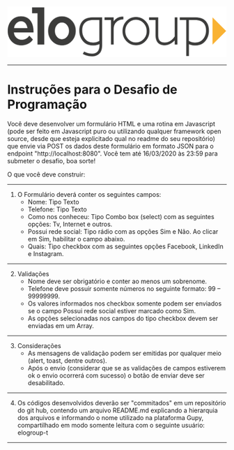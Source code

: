 ![EloGroup](EloGroup.png)

---
# Instruções para o Desafio de Programação


Você deve desenvolver um formulário HTML e uma rotina em Javascript (pode ser feito em Javascript puro ou utilizando qualquer framework open source, desde que esteja explicitado qual no readme do seu repositório) que envie via POST os dados deste formulário em formato JSON para o endpoint "http://localhost:8080". Você tem até 16/03/2020 às 23:59 para submeter o desafio, boa sorte!


O que você deve construir:

---
1. O Formulário deverá conter os seguintes campos:
	* Nome: Tipo Texto
	* Telefone: Tipo Texto
	* Como nos conheceu: Tipo Combo box (select) com as seguintes opções: Tv, Internet e outros.
	* Possui rede social: Tipo rádio com as opções Sim e Não. Ao clicar em Sim, habilitar o campo abaixo.
	* Quais: Tipo checkbox com as seguintes opções Facebook, LinkedIn e Instagram.
---

2. Validações
	* Nome deve ser obrigatório e conter ao menos um sobrenome.
	* Telefone deve possuir somente números no seguinte formato: 99 – 99999999.
	* Os valores informados nos checkbox somente podem ser enviados se o campo Possui rede social estiver marcado como Sim.
	* As opções selecionadas nos campos do tipo checkbox devem ser enviadas em um Array.
---

3. Considerações
	* As mensagens de validação podem ser emitidas por qualquer meio (alert, toast, dentre outros).
	* Após o envio (considerar que se as validações de campos estiverem ok o envio ocorrerá com sucesso) o botão de enviar deve ser desabilitado.
---

4. Os códigos desenvolvidos deverão ser "commitados" em um repositório do git hub, contendo um arquivo README.md explicando a hierarquia dos arquivos e informando o nome utilizado na plataforma Gupy, compartilhado em modo somente leitura com o seguinte usuário: elogroup-t 

---
